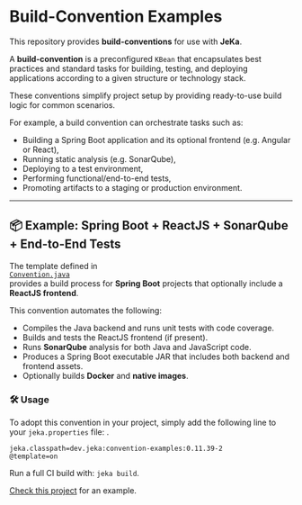 # Build-Convention Examples

This repository provides **build-conventions** for use with **JeKa**.

A **build-convention** is a preconfigured `KBean` that encapsulates best practices and standard tasks for building, 
testing, and deploying applications according to a given structure or technology stack.

These conventions simplify project setup by providing ready-to-use build logic for common scenarios.

For example, a build convention can orchestrate tasks such as:
- Building a Spring Boot application and its optional frontend (e.g. Angular or React),
- Running static analysis (e.g. SonarQube),
- Deploying to a test environment,
- Performing functional/end-to-end tests,
- Promoting artifacts to a staging or production environment.

---

## 📦 Example: Spring Boot + ReactJS + SonarQube + End-to-End Tests

The template defined in  
[`Convention.java`](jeka-src/dev/jeka/demo/conventions/springboot/reactjs/Convention.java)  
provides a build process for **Spring Boot** projects that optionally include a **ReactJS frontend**.

This convention automates the following:

- Compiles the Java backend and runs unit tests with code coverage.
- Builds and tests the ReactJS frontend (if present).
- Runs **SonarQube** analysis for both Java and JavaScript code.
- Produces a Spring Boot executable JAR that includes both backend and frontend assets.
- Optionally builds **Docker** and **native images**.

### 🛠 Usage

To adopt this convention in your project, simply add the following line to your `jeka.properties` file:
.

```properties
jeka.classpath=dev.jeka:convention-examples:0.11.39-2
@template=on
```

Run a full CI build with: `jeka build`.  

[Check this project](https://github.com/jeka-dev/demo-build-conventions-consumer.git) for an example.



